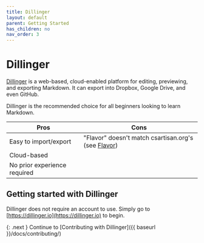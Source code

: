 ```yaml
---
title: Dillinger
layout: default
parent: Getting Started
has_children: no
nav_order: 3
---
```


# Dillinger

[Dillinger](https://dillinger.io) is a web-based, cloud-enabled platform for editing, previewing, and exporting Markdown. It can export into Dropbox, Google Drive, and even GitHub.

Dillinger is the recommended choice for all beginners looking to learn Markdown.

|Pros |Cons |
|-----|-----|
Easy to import/export         |  "Flavor" doesn't match csartisan.org's (see [Flavor](index#flavor))
Cloud-based                   |  
No prior experience required  |  

## Getting started with Dillinger

Dillinger does not require an account to use. Simply go to [https://dillinger.io](https://dillinger.io) to begin.

{: .next }
Continue to [Contributing with Dillinger]({{ baseurl }}/docs/contributing/)